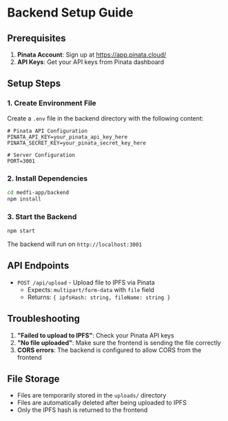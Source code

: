 # Backend Setup Guide

## Prerequisites

1. **Pinata Account**: Sign up at https://app.pinata.cloud/
2. **API Keys**: Get your API keys from Pinata dashboard

## Setup Steps

### 1. Create Environment File

Create a `.env` file in the backend directory with the following content:

```env
# Pinata API Configuration
PINATA_API_KEY=your_pinata_api_key_here
PINATA_SECRET_KEY=your_pinata_secret_key_here

# Server Configuration
PORT=3001
```

### 2. Install Dependencies

```bash
cd medfi-app/backend
npm install
```

### 3. Start the Backend

```bash
npm start
```

The backend will run on `http://localhost:3001`

## API Endpoints

- `POST /api/upload` - Upload file to IPFS via Pinata
  - Expects: `multipart/form-data` with `file` field
  - Returns: `{ ipfsHash: string, fileName: string }`

## Troubleshooting

1. **"Failed to upload to IPFS"**: Check your Pinata API keys
2. **"No file uploaded"**: Make sure the frontend is sending the file correctly
3. **CORS errors**: The backend is configured to allow CORS from the frontend

## File Storage

- Files are temporarily stored in the `uploads/` directory
- Files are automatically deleted after being uploaded to IPFS
- Only the IPFS hash is returned to the frontend 